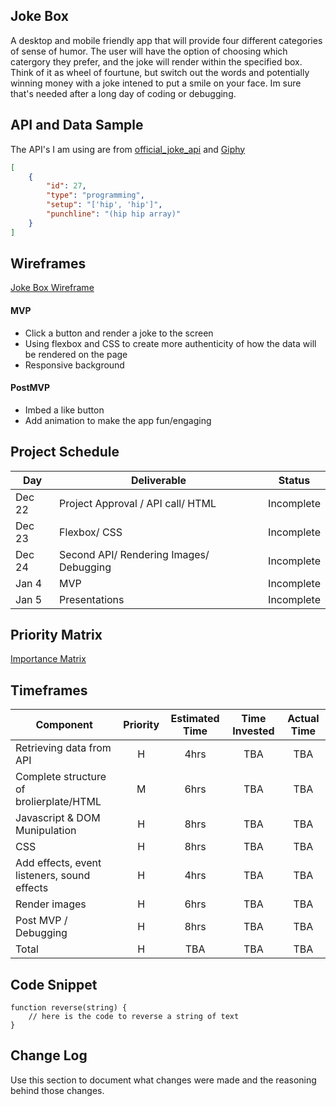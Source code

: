 
## Joke Box

A desktop and mobile friendly app that will provide four different categories of sense of humor. The user will have the option of choosing which catergory they prefer, and the joke will render within the specified box. Think of it as wheel of fourtune, but switch out the words and potentially winning money with a joke intened to put a smile on your face. Im sure that's needed after a long day of coding or debugging.

## API and Data Sample

The API's I am using are from [official_joke_api](https://github.com/15Dkatz/official_joke_api) and [Giphy](https://developers.giphy.com/explorer)

```JSON
[
    {
        "id": 27,
        "type": "programming",
        "setup": "['hip', 'hip']",
        "punchline": "(hip hip array)"
    }
]
```

## Wireframes

[Joke Box Wireframe](https://wireframe.cc/2GeUe4)

#### MVP 
- Click a button and render a joke to the screen
- Using flexbox and CSS to create more authenticity of how the data will be rendered on the page
- Responsive background

#### PostMVP  
- Imbed a like button
- Add animation to make the app fun/engaging 
 
## Project Schedule

|  Day | Deliverable | Status
|---|---| ---|
|Dec 22| Project Approval / API call/ HTML| Incomplete
|Dec 23| Flexbox/ CSS | Incomplete
|Dec 24| Second API/ Rendering Images/ Debugging | Incomplete
|Jan 4| MVP | Incomplete
|Jan 5| Presentations | Incomplete

## Priority Matrix

[Importance Matrix](https://app.moqups.com/52gSDJn7jw/view/page/aa9df7b72?ui=0)

## Timeframes

| Component | Priority | Estimated Time | Time Invested | Actual Time |
| --- | :---: |  :---: | :---: | :---: |
| Retrieving data from API | H | 4hrs| TBA | TBA |
| Complete structure of brolierplate/HTML | M | 6hrs| TBA | TBA|
| Javascript & DOM Munipulation | H | 8hrs| TBA | TBA |
| CSS | H | 8hrs| TBA | TBA |
| Add effects, event listeners, sound effects| H | 4hrs| TBA | TBA |
| Render images| H | 6hrs| TBA | TBA |
| Post MVP / Debugging | H | 8hrs| TBA | TBA |
| Total | H |TBA| TBA| TBA |

## Code Snippet


```
function reverse(string) {
	// here is the code to reverse a string of text
}
```

## Change Log
 Use this section to document what changes were made and the reasoning behind those changes.
